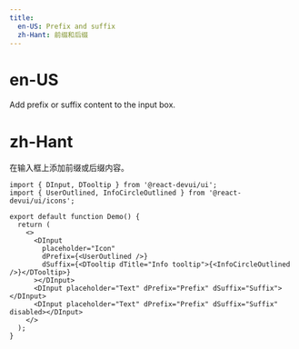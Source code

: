 ```yaml
---
title:
  en-US: Prefix and suffix
  zh-Hant: 前缀和后缀
---
```


# en-US

Add prefix or suffix content to the input box.

# zh-Hant

在输入框上添加前缀或后缀内容。

```tsx
import { DInput, DTooltip } from '@react-devui/ui';
import { UserOutlined, InfoCircleOutlined } from '@react-devui/ui/icons';

export default function Demo() {
  return (
    <>
      <DInput
        placeholder="Icon"
        dPrefix={<UserOutlined />}
        dSuffix={<DTooltip dTitle="Info tooltip">{<InfoCircleOutlined />}</DTooltip>}
      ></DInput>
      <DInput placeholder="Text" dPrefix="Prefix" dSuffix="Suffix"></DInput>
      <DInput placeholder="Text" dPrefix="Prefix" dSuffix="Suffix" disabled></DInput>
    </>
  );
}
```

